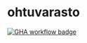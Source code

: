 # ohtuvarasto

[![GHA workflow badge](https://github.com/liinu-a/ohtuvarasto/workflows/CI/badge.svg)](https://github.com/liinu-a/ohtuvarasto/actions)